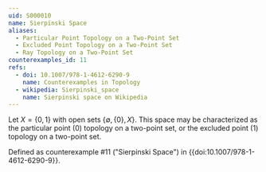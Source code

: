 ```yaml
---
uid: S000010
name: Sierpinski Space
aliases:
  - Particular Point Topology on a Two-Point Set
  - Excluded Point Topology on a Two-Point Set
  - Ray Topology on a Two-Point Set
counterexamples_id: 11
refs:
  - doi: 10.1007/978-1-4612-6290-9 
    name: Counterexamples in Topology
  - wikipedia: Sierpinski_space
    name: Sierpinski space on Wikipedia
---
```

Let $X = \{0,1\}$ with open sets $\{\emptyset, \{0\}, X \}$.
This space may be characterized as the particular point ($0$) topology on a
two-point set, or the excluded point ($1$) topology on a two-point set.

Defined as counterexample #11 ("Sierpinski Space")
in {{doi:10.1007/978-1-4612-6290-9}}.

<!-- [[Proof of Topology]]
The open sets $\emptyset$ and $X$ are included explicitly.

Any union of open sets results in either $\{0\}$ or $X$, which are members of the topology.

Any intersection of open sets results in either $\emptyset$ or $\{0\}$, which are members of the topology. -->
